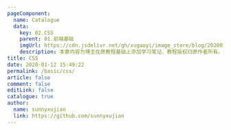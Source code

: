 ```yaml
---
pageComponent: 
  name: Catalogue
  data: 
    key: 02.CSS
    parent: 01.前端基础
    imgUrl: https://cdn.jsdelivr.net/gh/xugaoyi/image_store/blog/20200112160453.png
    description: 本章内容为博主在原教程基础上添加学习笔记，教程版权归原作者所有。来源：<a href='https://es6.ruanyifeng.com/' target='_blank'>ES6教程</a>
title: CSS
date: 2020-01-12 15:49:22
permalink: /basic/css/
article: false
comment: false
editLink: false
catalogue: true
author: 
  name: sunnyxujian
  link: https://github.com/sunnyxujian
---
```

